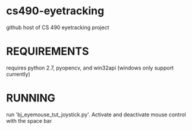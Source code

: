 # cs490-eyetracking
github host of CS 490 eyetracking project

# REQUIREMENTS
requires python 2.7, pyopencv, and win32api (windows only support currently)

# RUNNING
run 'bj_eyemouse_tut_joystick.py'. Activate and deactivate mouse control with the space bar
